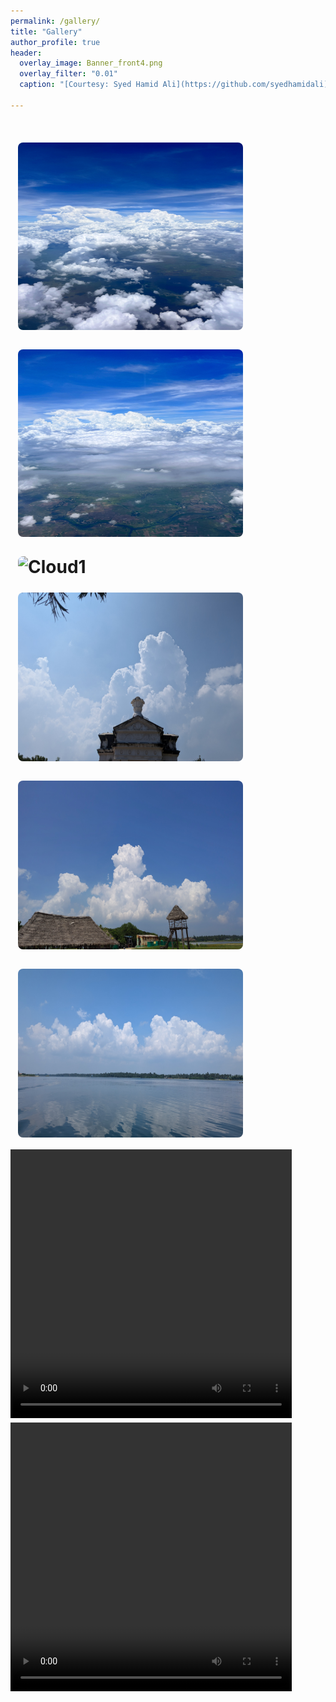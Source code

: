 ```yaml
---
permalink: /gallery/
title: "Gallery"
author_profile: true
header:
  overlay_image: Banner_front4.png
  overlay_filter: "0.01"
  caption: "[Courtesy: Syed Hamid Ali](https://github.com/syedhamidali)"

---
```

<html>
<head>
<style>
img {
  border-radius: 20px;
  padding: 12px;
}
</style>
</head>
<body>

<!-- div {
  text-align: justify;
}

div:after {
  content: "";
  display: inline-block;
  width: 100%;
} -->

<!-- ![AMS talk](/images/myclicked/pondiriver_cloudsys.jpg){: .align-left width="300px" height="250px" margin-right}

![AMS talk](/images/myclicked/pondibeach_cloud.jpg){: .align-right width="300px" height="250px" margin-right}

![AMS talk](/images/myclicked/pondibeach_cloud2.jpg){: .align-left width="300px" height="250px" margin-right}

![AMS talk](/images/myclicked/pondicity_cloud.jpg){: .align-center width="300px" height="250px" margin-right} -->

<h1>
<img src="/images/myclicked/shivani_cloud1.jpg" alt="Cloud1" height="300px" width="360px" >
<img src="/images/myclicked/shivani_cloud2.jpg" alt="Cloud1" height="300px" width="360px" >
<img src="/images/myclicked/pondiriver_cloudsys.jpg" alt="Cloud1" height="270px" width="360px" >
<img src="/images/myclicked/pondicity_cloud.jpg" alt="Cloud1" height="270px" width="360px" >
<img src="/images/myclicked/pondibeach_cloud.jpg" alt="Cloud1" height="270px" width="360px" >
<img src="/images/myclicked/pondiriver_cloudsys2.jpg" alt="Cloud1" height="270px" width="360px" >


<video id="myVideo1" width="450px" height="430px" controls loop>
  <source src="/images/myclicked/electrified_cumulonimbus.mp4" type="video/mp4">
  <!-- <source src="mov_bbb.ogg" type="video/ogg"> -->
  Your browser does not support HTML video.
</video>
<video id="myVideo2" width="450px" height="430px" controls loop>
  <source src="/images/myclicked/shivani_cloudvideo.mp4" type="video/mp4">
  <!-- <source src="mov_bbb.ogg" type="video/ogg"> -->
  Your browser does not support HTML video.
</video>


</h1>
